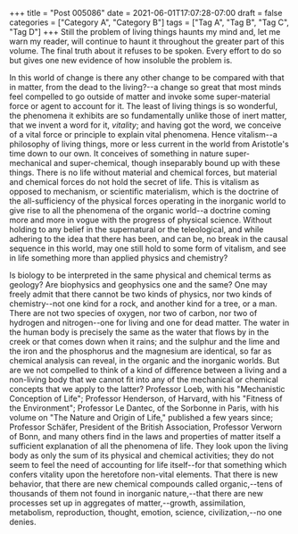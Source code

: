 +++
title = "Post 005086"
date = 2021-06-01T17:07:28-07:00
draft = false
categories = ["Category A", "Category B"]
tags = ["Tag A", "Tag B", "Tag C", "Tag D"]
+++
Still the problem of living things haunts my mind and, let me warn my reader, will continue to haunt it throughout the greater part of this volume. The final truth about it refuses to be spoken. Every effort to do so but gives one new evidence of how insoluble the problem is.

In this world of change is there any other change to be compared with that in matter, from the dead to the living?--a change so great that most minds feel compelled to go outside of matter and invoke some super-material force or agent to account for it. The least of living things is so wonderful, the phenomena it exhibits are so fundamentally unlike those of inert matter, that we invent a word for it, _vitality_; and having got the word, we conceive of a vital force or principle to explain vital phenomena. Hence vitalism--a philosophy of living things, more or less current in the world from Aristotle's time down to our own. It conceives of something in nature super-mechanical and super-chemical, though inseparably bound up with these things. There is no life without material and chemical forces, but material and chemical forces do not hold the secret of life. This is vitalism as opposed to mechanism, or scientific materialism, which is the doctrine of the all-sufficiency of the physical forces operating in the inorganic world to give rise to all the phenomena of the organic world--a doctrine coming more and more in vogue with the progress of physical science. Without holding to any belief in the supernatural or the teleological, and while adhering to the idea that there has been, and can be, no break in the causal sequence in this world, may one still hold to some form of vitalism, and see in life something more than applied physics and chemistry?

Is biology to be interpreted in the same physical and chemical terms as geology? Are biophysics and geophysics one and the same? One may freely admit that there cannot be two kinds of physics, nor two kinds of chemistry--not one kind for a rock, and another kind for a tree, or a man. There are not two species of oxygen, nor two of carbon, nor two of hydrogen and nitrogen--one for living and one for dead matter. The water in the human body is precisely the same as the water that flows by in the creek or that comes down when it rains; and the sulphur and the lime and the iron and the phosphorus and the magnesium are identical, so far as chemical analysis can reveal, in the organic and the inorganic worlds. But are we not compelled to think of a kind of difference between a living and a non-living body that we cannot fit into any of the mechanical or chemical concepts that we apply to the latter? Professor Loeb, with his "Mechanistic Conception of Life"; Professor Henderson, of Harvard, with his "Fitness of the Environment"; Professor Le Dantec, of the Sorbonne in Paris, with his volume on "The Nature and Origin of Life," published a few years since; Professor Schäfer, President of the British Association, Professor Verworn of Bonn, and many others find in the laws and properties of matter itself a sufficient explanation of all the phenomena of life. They look upon the living body as only the sum of its physical and chemical activities; they do not seem to feel the need of accounting for life itself--for that something which confers vitality upon the heretofore non-vital elements. That there is new behavior, that there are new chemical compounds called organic,--tens of thousands of them not found in inorganic nature,--that there are new processes set up in aggregates of matter,--growth, assimilation, metabolism, reproduction, thought, emotion, science, civilization,--no one denies.
